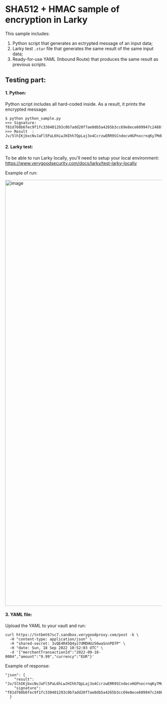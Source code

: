 # SHA512 + HMAC sample of encryption in Larky

This sample includes:
1. Python script that generates an ectrypted message of an input data;
2. Larky test `.star` file that generates the same result of the same input data;
3. Ready-for-use YAML (Inbound Route) that produces the same result as previous scripts.

## Testing part:

#### 1. Python:

Python script includes all hard-coded inside. As a result, it prints the encrypted message:
```
$ python python_sample.py
>>> Signature:  f81d760b6fec9f1fc330401293c0b7add20f7ae0db5a4265b3cc69e8ece609947c2488f9e495cdbf9bbc3134c51ee2ef896d07d370d5ed3f95183305b5706fd6
>>> Result  : Jv/5lhIKjbxcNvJaFl5PaL6hLwJHIhh7QpLaj3o4CcrzwERR9SCndecvHGPnocrnqKy7MdUpXyle9EvK58M5WQ==
```

#### 2. Larky test:

To be able to run Larky locally, you'll need to setup your local environment:
https://www.verygoodsecurity.com/docs/larky/test-larky-locally

Example of run:

<img width="1367" alt="image" src="https://user-images.githubusercontent.com/78090218/190904058-846218f1-5a1d-4960-ae31-16e932c62998.png">

#### 3. YAML file:

Upload the YAML to your vault and run:
```
curl https://tntbmt67sc7.sandbox.verygoodproxy.com/post -k \
  -H "content-type: application/json" \
  -H "shared-secret: 3vQE4R45Q4yz7dMDHUz56waSnnPD7P" \
  -H "date: Sun, 18 Sep 2022 10:52:03 UTC" \
  -d '{"merchantTransactionId":"2022-09-18-0004","amount":"9.99","currency":"EUR"}'
```

Example of response:
```
"json": {
    "result": "Jv/5lhIKjbxcNvJaFl5PaL6hLwJHIhh7QpLaj3o4CcrzwERR9SCndecvHGPnocrnqKy7MdUpXyle9EvK58M5WQ==",
    "signature": "f81d760b6fec9f1fc330401293c0b7add20f7ae0db5a4265b3cc69e8ece609947c2488f9e495cdbf9bbc3134c51ee2ef896d07d370d5ed3f95183305b5706fd6"
  }
```

